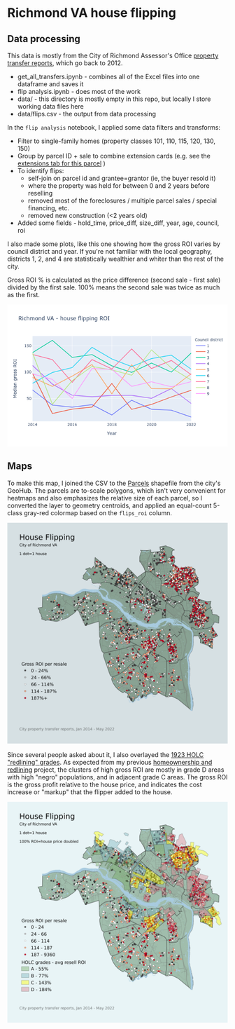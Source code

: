 # Richmond VA house flipping

## Data processing

This data is mostly from the City of Richmond Assessor's Office [property transfer reports](https://www.rva.gov/assessor-real-estate/data-request), which go back to 2012. 

* get_all_transfers.ipynb - combines all of the Excel files into one dataframe and saves it
* flip analysis.ipynb - does most of the work
* data/ - this directory is mostly empty in this repo, but locally I store working data files here
* data/flips.csv - the output from data processing

In the `flip analysis` notebook, I applied some data filters and transforms:

* Filter to single-family homes (property classes 101, 110, 115, 120, 130, 150)
* Group by parcel ID + sale to combine extension cards (e.g. see the [extensions tab for this parcel](https://apps.richmondgov.com/applications/PropertySearch/Detail.aspx?pin=W0000523031) )
* To identify flips:
    - self-join on parcel id and grantee=grantor (ie, the buyer resold it)
    - where the property was held for between 0 and 2 years before reselling
    - removed most of the foreclosures / multiple parcel sales / special financing, etc.
    - removed new construction (<2 years old)
* Added some fields - hold_time, price_diff, size_diff, year, age, council, roi

I also made some plots, like this one showing how the gross ROI varies by council district and year. If you're not familiar with the local geography, districts 1, 2, and 4 are statistically wealthier and whiter than the rest of the city. 

Gross ROI % is calculated as the price difference (second sale - first sale) divided by the first sale. 100% means the second sale was twice as much as the first.

![A messy line plot of the house flipping gross ROI in Richmond VA, by council district and year. Wealthy districts (1, 2, 4) give low ROI; districts 6, 7, 8, 3 can sell flips for twice what they paid.](images/ric-flip-roi.png)

## Maps

To make this map, I joined the CSV to the [Parcels](https://richmond-geo-hub-cor.hub.arcgis.com/datasets/parcels-1/explore) shapefile from the city's GeoHub. The parcels are to-scale polygons, which isn't very convenient for heatmaps and also emphasizes the relative size of each parcel, so I converted the layer to geometry centroids, and applied an equal-count 5-class gray-red colormap based on the `flips_roi` column.

![A map of RVA showing about 3500 flipped houses over 8 years. There are large red clusters in Northside and East End, with smaller clusters across Southside - they indicate large increases in the cost of houses.](images/flip-map-1.png)

Since several people asked about it, I also overlayed the [1923 HOLC "redlining" grades](https://dsl.richmond.edu/panorama/redlining/#loc=12/37.541/-77.562&city=richmond-va&area=D1). As expected from my previous [homeownership and redlining](https://github.com/kfinity/ric-homes) project, the clusters of high gross ROI are mostly in grade D areas with high "negro" populations, and in adjacent grade C areas. The gross ROI is the gross profit relative to the house price, and indicates the cost increase or "markup" that the flipper added to the house.

![Similar to the previous map, but with an overlay of the 1923 HOLC map, showing the large red clusters mainly in historically black, devalued Grade D areas](images/flip-map-2-holc.png)
